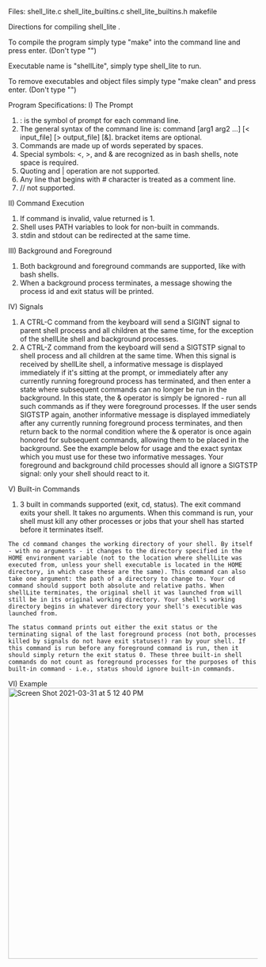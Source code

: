 
Files: shell_lite.c shell_lite_builtins.c shell_lite_builtins.h makefile
 
Directions for compiling shell_lite .

To compile the program simply type "make" into the command line and press enter. (Don't type "")

Executable name is "shellLite", simply type shell_lite to run.


To remove executables and object files simply type "make clean" and press enter. (Don't type "")


Program Specifications:
 I) The Prompt
  1. : is the symbol of prompt for each command line.
  2. The general syntax of the command line is: command [arg1 arg2 ...] [< input_file] [> output_file] [&]. bracket items are optional.
  3. Commands are made up of words seperated by spaces.
  4. Special symbols: <, >, and & are recognized as in bash shells, note space is required.
  5. Quoting and | operation are not supported.
  6. Any line that begins with # character is treated as a comment line.
  7. // not supported.
  
 II) Command Execution
  1. If command is invalid, value returned is 1.
  2. Shell uses PATH variables to look for non-built in commands.
  3. stdin and stdout can be redirected at the same time.
  
 III) Background and Foreground
  1. Both background and foreground commands are supported, like with bash shells.
  2. When a background process terminates, a message showing the process id and exit status will be printed.
  
 IV) Signals
  1. A CTRL-C command from the keyboard will send a SIGINT signal to parent shell process and all children at the same time, for the exception of the shellLite shell and background processes.
  2. A CTRL-Z command from the keyboard will send a SIGTSTP signal to shell process and all children at the same time. When this signal is received by shellLite shell, a informative message is displayed immediately if it's sitting at the prompt, or immediately after any currently running foreground process has terminated, and then enter a state where subsequent commands can no longer be run in the background. In this state, the & operator is simply be ignored - run all such commands as if they were foreground processes. If the user sends SIGTSTP again, another informative message is displayed immediately after any currently running foreground process terminates, and then return back to the normal condition where the & operator is once again honored for subsequent commands, allowing them to be placed in the background. See the example below for usage and the exact syntax which you must use for these two informative messages. Your foreground and background child processes should all ignore a SIGTSTP signal: only your shell should react to it.
  
  
 V) Built-in Commands
   1. 3 built in commands supported (exit, cd, status). 
   The exit command exits your shell. It takes no arguments. When this command is run, your shell must kill any other processes or jobs that your shell has started before it terminates itself.

    The cd command changes the working directory of your shell. By itself - with no arguments - it changes to the directory specified in the HOME environment variable (not to the location where shellLite was executed from, unless your shell executable is located in the HOME directory, in which case these are the same). This command can also take one argument: the path of a directory to change to. Your cd command should support both absolute and relative paths. When shellLite terminates, the original shell it was launched from will still be in its original working directory. Your shell's working directory begins in whatever directory your shell's executible was launched from.

    The status command prints out either the exit status or the terminating signal of the last foreground process (not both, processes killed by signals do not have exit statuses!) ran by your shell. If this command is run before any foreground command is run, then it should simply return the exit status 0. These three built-in shell commands do not count as foreground processes for the purposes of this built-in command - i.e., status should ignore built-in commands.
    
    
 VI) Example
 <img width="547" alt="Screen Shot 2021-03-31 at 5 12 40 PM" src="https://user-images.githubusercontent.com/59621751/113217964-5798df80-9244-11eb-85e6-4a4599585f92.png">

   
   
  


